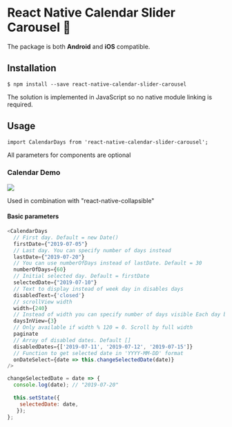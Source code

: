 # React Native Calendar Slider Carousel 📆

The package is both **Android** and **iOS** compatible.

## Installation

```
$ npm install --save react-native-calendar-slider-carousel
```

The solution is implemented in JavaScript so no native module linking is required.

## Usage

`import CalendarDays from 'react-native-calendar-slider-carousel';`

All parameters for components are optional

### Calendar Demo

<kbd>
  <img src="https://github.com/domenbukovac/react-native-calendar-slider-carousel/blob/master/images/demo.gif?raw=true">
</kbd>

Used in combination with "react-native-collapsible"

#### Basic parameters

```javascript
<CalendarDays
  // First day. Default = new Date()
  firstDate={"2019-07-05"}
  // Last day. You can specify number of days instead
  lastDate={"2019-07-20"}
  // You can use numberOfDays instead of lastDate. Default = 30
  numberOfDays={60}
  // Initial selected day. Default = firstDate
  selectedDate={"2019-07-10"}
  // Text to display instead of week day in disables days
  disabledText={'closed'}
  // scrollView width
  width={240}
  // Instead of width you can specify number of days visible Each day box width = 120
  daysInView={3}
  // Only available if width % 120 = 0. Scroll by full width
  paginate
  // Array of disabled dates. Default [] 
  disabledDates={['2019-07-11', '2019-07-12', '2019-07-15']}
  // Function to get selected date in 'YYYY-MM-DD' format
  onDateSelect={date => this.changeSelectedDate(date)}
/>

```

```javascript
changeSelectedDate = date => {
  console.log(date); // "2019-07-20"
  
  this.setState({
    selectedDate: date,
   });
};

```